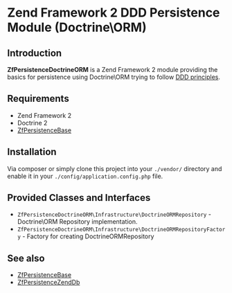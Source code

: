   Zend Framework 2 DDD Persistence Module (Doctrine\ORM)
========================================================

## Introduction

**ZfPersistenceDoctrineORM** is a Zend Framework 2 module providing the basics for persistence using Doctrine\ORM
trying to follow [DDD principles](http://domaindrivendesign.org/books/#DDD).

## Requirements

* Zend Framework 2
* Doctrine 2
* [ZfPersistenceBase](https://github.com/goten4/ZfPersistenceBase)

## Installation

Via composer or simply clone this project into your `./vendor/` directory and enable it in your
`./config/application.config.php` file.

Provided Classes and Interfaces
-------------------------------

* `ZfPersistenceDoctrineORM\Infrastructure\DoctrineORMRepository` - Doctrine\ORM Repository implementation.
* `ZfPersistenceDoctrineORM\Infrastructure\DoctrineORMRepositoryFactory` - Factory for creating DoctrineORMRepository

## See also

* [ZfPersistenceBase](https://github.com/goten4/ZfPersistenceBase)
* [ZfPersistenceZendDb](https://github.com/goten4/ZfPersistenceZendDb)
